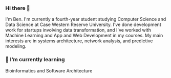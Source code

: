 ### Hi there 👋
I'm Ben. I'm currently a fourth-year student studying Computer Science and Data Science at Case Western Reserve University. I've done development work for startups involving data transformation, and I've worked with Machine Learning and App and Web Development in my courses. My main interests are in systems architecture, network analysis, and predictive modeling.

<!--### 🔭 I’m currently working on...
-->
### 🌱 I’m currently learning
Bioinformatics and Software Architecture 
<!--### 👯 I’m looking to collaborate on ...
-->
<!--### 💬 Ask me about ...
-->
<!--### 🤔 I’m looking for help with ...


### 📫 How to reach me:
bcflock@gmail.com (Please put "GITHUB" in all caps in the subject line)

### 😄 Pronouns: ...
-->
<!--### ⚡ Fun fact: ... 
-->
<!--
**bcflock/bcflock** is a ✨ _special_ ✨ repository because its `README.md` (this file) appears on your GitHub profile.

Here are some ideas to get you started:

- 🔭 I’m currently working on ...
- 🌱 I’m currently learning ...
- 👯 I’m looking to collaborate on ...
- 🤔 I’m looking for help with ...
- 💬 Ask me about ...
- 📫 How to reach me: ...
- 😄 Pronouns: ...
- ⚡ Fun fact: ...
-->
